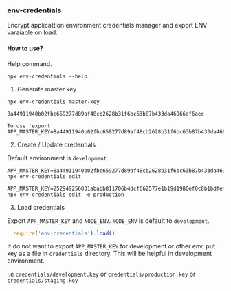 ### env-credentials

Encrypt applicattion environment credentials manager and export ENV varaiable on load.

#### How to use?

  Help command.
  
  ```shell
  npx env-credentials --help
  ```
  

  1. Generate master key
  
  ```shell
  npx env-credentials master-key
  
  8a44911940b02fbc659277d89af48cb2628b31f6bc63b87b433da46966af6aec

  To use 'export APP_MASTER_KEY=8a44911940b02fbc659277d89af48cb2628b31f6bc63b87b433da46966af6aec'
  ```

  2. Create / Update credentials
  
  Default environment is `development`
  
  ```shell
  APP_MASTER_KEY=8a44911940b02fbc659277d89af48cb2628b31f6bc63b87b433da46966af6aec npx env-credentials edit
  ```
 
  ```shell
  APP_MASTER_KEY=252949256031ababb811706b4dcf662577e1b19d1980ef0c8b1bdfef13feba36 npx env-credentials edit -e production
  ```

  3. Load credentials
  
  Export `APP_MASTER_KEY` and `NODE_ENV`. `NODE_ENV` is default to `development`.
  
  ```javascript
    require('env-credentials').load()
  ```

  If do not want to export `APP_MASTER_KEY` for development or other env, put key as a file in `credentials` directory.
  This will be helpful in development environment.

  i.e `credentials/development.key` or  `credentials/production.key` or `credentials/staging.key`
